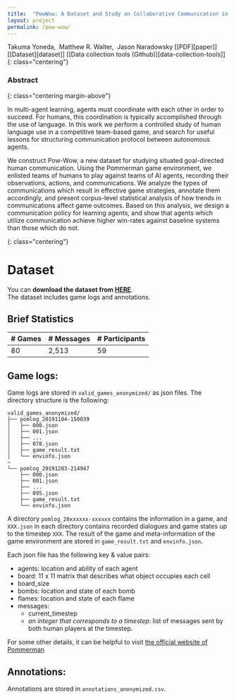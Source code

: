 ```yaml
---
title:  "PowWow: A Dataset and Study on Collaborative Communication in Pommerman"
layout: project
permalink: /pow-wow/
---
```

<div markdown="block">
Takuma Yoneda, &nbsp;Matthew R. Walter, &nbsp;Jason Naradowsky  
[[PDF][paper]]  [[Dataset][dataset]]  [[Data collection tools (Github)][data-collection-tools]]
</div>
{: class="centering"}

<!-- ### Abstract -->
<!-- <h3 class="centering margin-above">Abstract</h3> -->
### Abstract
{: class="centering margin-above"}
<div markdown="block">
In multi-agent learning, agents must coordinate with each other in order to succeed.
For humans, this coordination is typically accomplished through the use of language.
In this work we perform a controlled study of human language use in a competitive team-based game, and search for useful lessons for structuring communication protocol between autonomous agents.

We construct Pow-Wow, a new dataset for studying situated goal-directed human communication.
Using the Pommerman game environment, we enlisted teams of humans to play against teams of AI agents, recording their observations, actions, and communications. We analyze the types of communications which result in effective game strategies, annotate them accordingly, and present corpus-level statistical analysis of how trends in communications affect game outcomes.
Based on this analysis, we design a communication policy for learning agents, and show that agents which utilize communication achieve higher win-rates against baseline systems than those which do not.
</div>
{: class="centering"}

# Dataset
You can **download the dataset from [HERE][dataset]**.  
The dataset includes game logs and annotations.

<!-- The data is hosted on Google Drive. If you want to download it with `wget`, please use the following command:   -->
<!-- `wget --no-check-certificate 'https://docs.google.com/uc?export=download&id=1x-GHvVTaZ_X2BFlNM1duxA7ZS_iUQAga' -O pow-wow.tar.gz` -->
<!-- Note that it takes ~1 minute to get a response from Google Drive (presumably because it runs virus scan before response). -->
<!-- [the collected game logs](http://example.com) and [annotations of dialogue](http:/example.com). -->


## Brief Statistics

| # Games | # Messages | # Participants |
|---------|------------|----------------|
| 80      | 2,513      | 59             |

## Game logs:
Game logs are stored in `valid_games_anonymized/` as json files. The directory structure is the following:
```
valid_games_anonymized/
├── pomlog_20191104-150039
│   ├── 000.json
│   ├── 001.json
│   ├── ...
│   ├── 078.json
│   ├── game_result.txt
│   └── envinfo.json
~
└── pomlog_20191203-214947
    ├── 000.json
    ├── 001.json
    ├── ...
    ├── 095.json
    ├── game_result.txt
    └── envinfo.json
```
A directory `pomlog_20xxxxxx-xxxxxx` contains the information in a game, and `XXX.json` in each directory contains recorded dialogues and game states up to the timestep `XXX`. The result of the game and meta-information of the game environment are stored in `game_result.txt` and `envinfo.json`.

Each json file has the following key & value pairs:
* agents: location and ability of each agent
* board: 11 x 11 matrix that describes what object occupies each cell
* board_size
* bombs: location and state of each bomb
* flames: location and state of each flame
* messages:
	* current_timestep
	* *an integer that corresponds to a timestep*: list of messages sent by both human players at the timestep.
	
For some other details, it can be helpful to visit [the official website of Pommerman](https://www.pommerman.com/about)

## Annotations:
Annotations are stored in `annotations_anonymized.csv`.


[data-collection-tools]: http://www.example.com
[dataset]: http://www.example.com
[paper]: http://www.example.com
